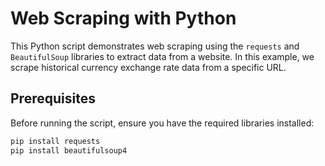 # Web Scraping with Python

This Python script demonstrates web scraping using the `requests` and `BeautifulSoup` libraries to extract data from a website. In this example, we scrape historical currency exchange rate data from a specific URL.

## Prerequisites

Before running the script, ensure you have the required libraries installed:

```bash
pip install requests
pip install beautifulsoup4

